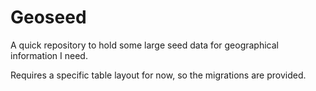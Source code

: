 # Geoseed

A quick repository to hold some large seed data for geographical information I need.

Requires a specific table layout for now, so the migrations are provided.
